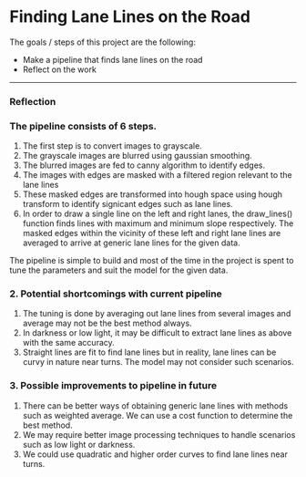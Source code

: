 # **Finding Lane Lines on the Road** 

The goals / steps of this project are the following:
* Make a pipeline that finds lane lines on the road
* Reflect on the work

---

### Reflection

### The pipeline consists of 6 steps. 

1. The first step is to convert images to grayscale.
2. The grayscale images are blurred using gaussian smoothing.
3. The blurred images are fed to canny algorithm to identify edges.
4. The images with edges are masked with a filtered region relevant to the lane lines
5. These masked edges are transformed into hough space using hough transform to identify signicant edges such as lane lines.
6. In order to draw a single line on the left and right lanes, the draw_lines() function finds lines with maximum and minimum slope respectively. The masked edges within the vicinity of these left and right lane lines are averaged to arrive at generic lane lines for the given data.

The pipeline is simple to build and most of the time in the project is spent to tune the parameters and suit the model for the given data. 


### 2. Potential shortcomings with current pipeline
1. The tuning is done by averaging out lane lines from several images and average may not be the best method always.
2. In darkness or low light, it may be difficult to extract lane lines as above with the same accuracy.
3. Straight lines are fit to find lane lines but in reality, lane lines can be curvy in nature near turns. The model may not consider such scenarios.


### 3. Possible improvements to pipeline in future
1. There can be better ways of obtaining generic lane lines with methods such as weighted average. We can use a cost function to determine the best method.
2. We may require better image processing techniques to handle scenarios such as low light or darkness.
2. We could use quadratic and higher order curves to find lane lines near turns.
